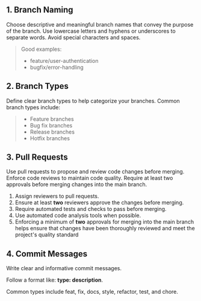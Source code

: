 
<h2>1. Branch Naming</h2>
Choose descriptive and meaningful branch names that convey the purpose of the branch. Use lowercase letters and hyphens or underscores to separate words. Avoid special characters and spaces.

>Good examples:
>* feature/user-authentication
>* bugfix/error-handling
>
<h2>2. Branch Types</h2>
Define clear branch types to help categorize your branches. Common branch types include:

>* Feature branches
>* Bug fix branches
>* Release branches
>* Hotfix branches

<h2>3. Pull Requests</h2>
Use pull requests to propose and review code changes before merging. Enforce code reviews to maintain code quality. Require at least two approvals before merging changes into the main branch.

1. Assign reviewers to pull requests.
2. Ensure at least **two** reviewers approve the changes before merging.
3. Require automated tests and checks to pass before merging.
4. Use automated code analysis tools when possible.
5. Enforcing a minimum of **two** approvals for merging into the main branch helps ensure that changes have been thoroughly reviewed and meet the project's quality standard

<h2>4. Commit Messages</h2>
Write clear and informative commit messages.

Follow a format like: **type: description**.

Common types include feat, fix, docs, style, refactor, test, and chore.